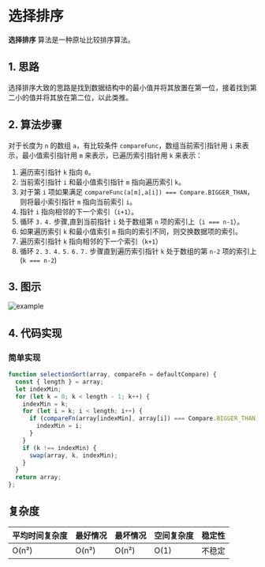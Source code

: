 # 选择排序

**选择排序** 算法是一种原址比较排序算法。

## 1. 思路

选择排序大致的思路是找到数据结构中的最小值并将其放置在第一位，接着找到第二小的值并将其放在第二位，以此类推。

## 2. 算法步骤

对于长度为 `n` 的数组 `a`，有比较条件 `compareFunc`，数组当前索引指针用 `i` 来表示，最小值索引指针用 `m` 来表示，已遍历索引指针用 `k` 来表示：

1. 遍历索引指针 `k` 指向 `0`。
2. 当前索引指针 `i` 和最小值索引指针 `m` 指向遍历索引 `k`。
3. 对于第 `i` 项如果满足 `compareFunc(a[m],a[i]) === Compare.BIGGER_THAN`，则将最小索引指针 `m` 指向当前索引 `i`。
4. 指针 `i` 指向相邻的下一个索引（`i+1`）。
5. 循环 `3.` `4.` 步骤,直到当前指针 `i` 处于数组第 `n` 项的索引上（`i === n-1`）。
6. 如果遍历索引 `k` 和最小值索引 `m` 指向的索引不同，则交换数据项的索引。
7. 遍历索引指针 `k` 指向相邻的下一个索引（`k+1`）
8. 循环 `2.` `3.` `4.` `5.` `6.` `7.` 步骤直到遍历索引指针 `k` 处于数组的第 `n-2` 项的索引上 (`k === n-2`)

## 3. 图示

![example](http://www.ituring.com.cn/figures/2019/JavaScriptLDSA/16.d13z.003.png)

## 4. 代码实现

### 简单实现

```javascript
function selectionSort(array, compareFn = defaultCompare) {
  const { length } = array;
  let indexMin;
  for (let k = 0; k < length - 1; k++) {
    indexMin = k;
    for (let i = k; i < length; i++) {
      if (compareFn(array[indexMin], array[i]) === Compare.BIGGER_THAN) {
        indexMin = i;
      }
    }
    if (k !== indexMin) {
      swap(array, k, indexMin);
    }
  }
  return array;
};
```

## 复杂度

| 平均时间复杂度 | 最好情况 | 最坏情况 | 空间复杂度 | 稳定性 |
| -------------- | -------- | -------- | ---------- | ------ |
| O(n²)          | O(n²)     | O(n²)    | O(1)       | 不稳定   |
